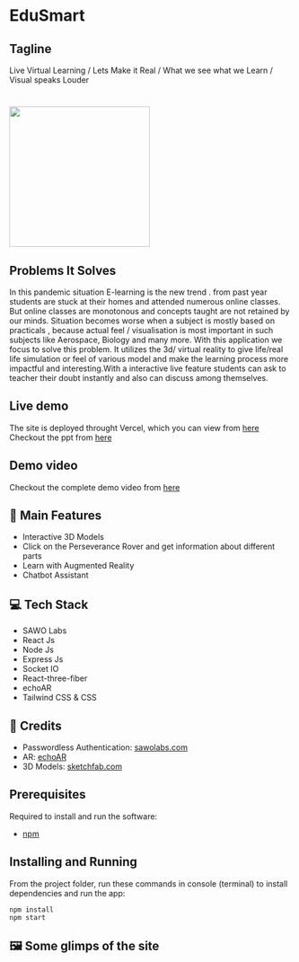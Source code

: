 # EduSmart

## Tagline
Live Virtual Learning  /   Lets Make it Real   / What we see what we Learn / Visual speaks Louder
<!-- ![3d](https://user-images.githubusercontent.com/64855593/132103582-1ef1652d-a5da-4dbc-ba45-ae4ee4b4e640.gif) -->
# 
<img src="https://user-images.githubusercontent.com/64855593/132103582-1ef1652d-a5da-4dbc-ba45-ae4ee4b4e640.gif" width="250px" >


## Problems It Solves
In this pandemic situation E-learning is the new trend . from past year students are stuck at their homes and attended numerous online classes.
But  online classes are monotonous and concepts taught are not retained by our minds.
Situation becomes worse when a subject is mostly based on practicals , because actual feel / visualisation is most important in such subjects like Aerospace, Biology and many more.
With this application we focus to solve this problem. It utilizes the 3d/ virtual reality to give life/real life simulation or feel of various model and make the learning process more impactful and interesting.With a interactive live feature students can ask to teacher their doubt instantly and also can discuss among themselves.

## Live demo

The site is deployed throught Vercel, which you can view from [here](https://edu-smart.vercel.app/)  
Checkout the ppt from [here]()

## Demo video

Checkout the complete demo video from [here]()

## 🚀 Main Features

- Interactive 3D Models
- Click on the Perseverance Rover and get information about different parts
- Learn with Augmented Reality
- Chatbot Assistant

## 💻 Tech Stack

- SAWO Labs
- React Js
- Node Js
- Express Js
- Socket IO
- React-three-fiber
- echoAR
- Tailwind CSS & CSS

## 🤝 Credits

- Passwordless Authentication: [sawolabs.com](https://sawolabs.com/)
- AR: [echoAR](https://www.echoar.xyz/)
- 3D Models: [sketchfab.com](https://sketchfab.com)

## Prerequisites

Required to install and run the software:

- [npm](https://www.npmjs.com/get-npm)

## Installing and Running

From the project folder, run these commands in console (terminal) to install dependencies and run the app:

```
npm install
npm start
```

## 🖼️ Some glimps of the site
